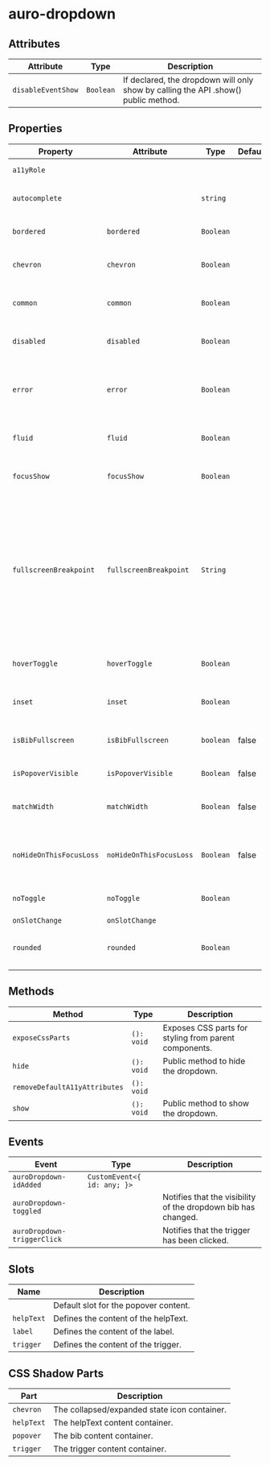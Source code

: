 # auro-dropdown

## Attributes

| Attribute          | Type        | Description                                      |
|--------------------|-------------|--------------------------------------------------|
| `disableEventShow` | ` Boolean ` | If declared, the dropdown will only show by calling the API .show() public method. |

## Properties

| Property                | Attribute               | Type        | Default | Description                                      |
|-------------------------|-------------------------|-------------|---------|--------------------------------------------------|
| `a11yRole`              |                         |             |         | namespaced aria-role value                       |
| `autocomplete`          |                         | `string`    |         | aria-autocomplete value to be passed to the trigger node |
| `bordered`              | `bordered`              | ` Boolean ` |         | If declared, applies a border around the trigger slot. |
| `chevron`               | `chevron`               | ` Boolean ` |         | If declared, the dropdown displays a chevron on the right. |
| `common`                | `common`                | ` Boolean ` |         | If declared, the dropdown will be styled with the common theme. |
| `disabled`              | `disabled`              | ` Boolean ` |         | If declared, the dropdown is not interactive.    |
| `error`                 | `error`                 | ` Boolean ` |         | If declared in combination with `bordered` property or `helpText` slot content, will apply red color to both. |
| `fluid`                 | `fluid`                 | `Boolean`   |         | Makes the trigger to be full width of its parent container. |
| `focusShow`             | `focusShow`             | ` Boolean ` |         | If declared, the bib will display when focus is applied to the trigger. |
| `fullscreenBreakpoint`  | `fullscreenBreakpoint`  | ` String `  |         | Defines the screen size breakpoint (`lg`, `md`, `sm`, or `xs`) at which the dropdown switches to fullscreen mode on mobile. When expanded, the dropdown will automatically display in fullscreen mode if the screen size is equal to or smaller than the selected breakpoint. |
| `hoverToggle`           | `hoverToggle`           | ` Boolean ` |         | If declared, the trigger will toggle the dropdown on mouseover/mouseout. |
| `inset`                 | `inset`                 | ` Boolean ` |         | If declared, will apply padding around trigger slot content. |
| `isBibFullscreen`       | `isBibFullscreen`       | `boolean`   | false   | If true, the dropdown bib is taking the fullscreen when it's open. |
| `isPopoverVisible`      | `isPopoverVisible`      | ` Boolean ` | false   | If true, the dropdown bib is displayed.          |
| `matchWidth`            | `matchWidth`            | ` Boolean ` | false   | If declared, the popover and trigger will be set to the same width. |
| `noHideOnThisFocusLoss` | `noHideOnThisFocusLoss` | ` Boolean ` | false   | If declared, the dropdown will not hide when moving focus outside the element. |
| `noToggle`              | `noToggle`              | ` Boolean ` |         | If declared, the trigger will only show the dropdown bib. |
| `onSlotChange`          | `onSlotChange`          |             |         |                                                  |
| `rounded`               | `rounded`               | ` Boolean ` |         | If declared, will apply border-radius to trigger and default slots. |

## Methods

| Method                        | Type       | Description                                      |
|-------------------------------|------------|--------------------------------------------------|
| `exposeCssParts`              | `(): void` | Exposes CSS parts for styling from parent components. |
| `hide`                        | `(): void` | Public method to hide the dropdown.              |
| `removeDefaultA11yAttributes` | `(): void` |                                                  |
| `show`                        | `(): void` | Public method to show the dropdown.              |

## Events

| Event                       | Type                        | Description                                      |
|-----------------------------|-----------------------------|--------------------------------------------------|
| `auroDropdown-idAdded`      | `CustomEvent<{ id: any; }>` |                                                  |
| `auroDropdown-toggled`      |                             | Notifies that the visibility of the dropdown bib has changed. |
| `auroDropdown-triggerClick` |                             | Notifies that the trigger has been clicked.      |

## Slots

| Name       | Description                           |
|------------|---------------------------------------|
|            | Default slot for the popover content. |
| `helpText` | Defines the content of the helpText.  |
| `label`    | Defines the content of the label.     |
| `trigger`  | Defines the content of the trigger.   |

## CSS Shadow Parts

| Part       | Description                                  |
|------------|----------------------------------------------|
| `chevron`  | The collapsed/expanded state icon container. |
| `helpText` | The helpText content container.              |
| `popover`  | The bib content container.                   |
| `trigger`  | The trigger content container.               |
